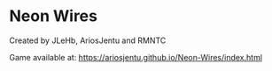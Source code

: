 # Neon Wires
Created by JLeHb, AriosJentu and RMNTC

Game available at: https://ariosjentu.github.io/Neon-Wires/index.html
